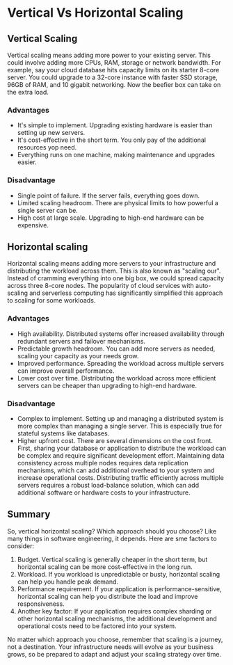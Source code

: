# Vertical Vs Horizontal Scaling

## Vertical Scaling

Vertical scaling means adding more power to your existing server. This could involve adding more CPUs, RAM, storage or network bandwidth. For example, say your cloud database hits capacity limits on its starter 8-core server. You could upgrade to a 32-core instance with faster SSD storage, 96GB of RAM, and 10 gigabit networking. Now the beefier box can take on the extra load.

### Advantages

- It's simple to implement. Upgrading existing hardware is easier than setting up new servers.
- It's cost-effective in the short term. You only pay of the additional resources yop need.
- Everything runs on one machine, making maintenance and upgrades easier.

### Disadvantage

- Single point of failure. If the server fails, everything goes down.
- Limited scaling headroom. There are physical limits to how powerful a single server can be.
- High cost at large scale. Upgrading to high-end hardware can be expensive.

## Horizontal scaling

Horizontal scaling means adding more servers to your infrastructure and distributing the workload across them. This is also known as "scaling our". Instead of cramming everything into one big box, we could spread capacity across three 8-core nodes. The popularity of cloud services with auto-scaling and serverless computing has significantly simplified this approach to scaling for some workloads.

### Advantages

- High availability. Distributed systems offer increased availability through redundant servers and failover mechanisms.
- Predictable growth headroom. You can add more servers as needed, scaling your capacity as your needs grow.
- Improved performance. Spreading the workload across multiple servers can improve overall performance.
- Lower cost over time. Distributing the workload across more efficient servers can be cheaper than upgrading to high-end hardware.

### Disadvantage

- Complex to implement. Setting up and managing a distributed system is more complex than managing a single server. This is especially true for stateful systems like databases.
- Higher upfront cost. There are several dimensions on the cost front. First, sharing your database or application to distribute the workload can be complex and require significant development effort. Maintaining data consistency across multiple nodes requires data replication mechanisms, which can add additional overhead to your system and increase operational costs. Distributing traffic efficiently across multiple servers requires a robust load-balance solution, which can add additional software or hardware costs to your infrastructure.

## Summary

So, vertical horizontal scaling? Which approach should you choose? Like many things in software engineering, it depends. Here are sme factors to consider:

1. Budget. Vertical scaling is generally cheaper in the short term, but horizontal scaling can be more cost-effective in the long run.
2. Workload. If you workload is unpredictable or busty, horizontal scaling can help you handle peak demand.
3. Performance requirement. If your application is performance-sensitive, horizontal scaling can help you distribute the load and improve responsiveness.
4. Another key factor: If your application requires complex sharding or other horizontal scaling mechanisms, the additional development and operational costs need to be factored into your system.

No matter which approach you choose, remember that scaling is a journey, not a destination. Your infrastructure needs will evolve as your business grows, so be prepared to adapt and adjust your scaling strategy over time.
